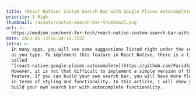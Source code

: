 ```yaml
---
title: (React Native) Custom Search Bar with Google Places Autocomplete API
priority: 1 High
thumbnail: /assets/custom-search-bar-thumbnail.png
url: >-
  https://medium.com/nerd-for-tech/react-native-custom-search-bar-with-google-places-autocomplete-api-69b1c98de6a0
date: 2021-05-13T16:34:19.723Z
intro: >-
  In many apps, you will see some suggestions listed right under the search bar
  as you type. To implement this feature in React Native, there is a library
  called
  “[react-native-google-places-autocomplete](https://github.com/FaridSafi/react-native-google-places-autocomplete)”.
  However, it is not that difficult to implement a simple version of the same
  feature. If you can build your own search bar, you will have more flexibility
  in terms of styling and functionality. In this article, I will show you how to
  build your own search bar with autocomplete functionality.
---
```


